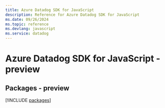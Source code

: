 ```yaml
---
title: Azure Datadog SDK for JavaScript
description: Reference for Azure Datadog SDK for JavaScript
ms.date: 09/26/2024
ms.topic: reference
ms.devlang: javascript
ms.service: datadog
---
```

# Azure Datadog SDK for JavaScript - preview
## Packages - preview
[!INCLUDE [packages](datadog-index.md)]